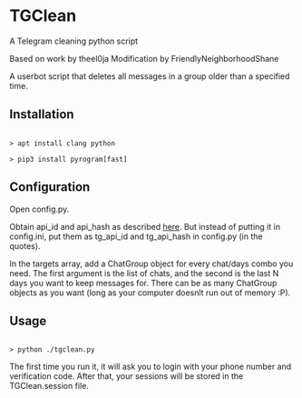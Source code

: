 # TGClean
A Telegram cleaning python script

Based on work by theel0ja
Modification by FriendlyNeighborhoodShane

A userbot script that deletes all messages in a group older than a specified time.

## Installation

```

> apt install clang python

> pip3 install pyrogram[fast]

```

## Configuration

Open config.py.

Obtain api_id and api_hash as described [here](https://docs.pyrogram.org/). But instead of putting it in config.ini, put them as tg_api_id and tg_api_hash in config.py (in the quotes).

In the targets array, add a ChatGroup object for every chat/days combo you need. The first argument is the list of chats, and the second is the last N days you want to keep messages for. There can be as many ChatGroup objects as you want (long as your computer doesnlt run out of memory :P).

## Usage

```

> python ./tgclean.py

```

The first time you run it, it will ask you to login with your phone number and verification code. After that, your sessions will be stored in the TGClean.session file.
